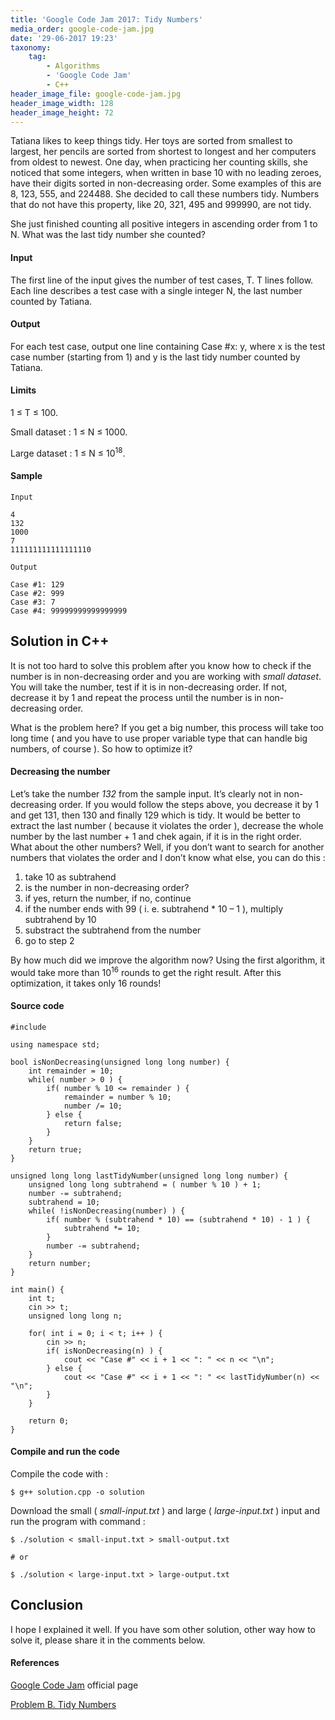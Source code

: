 ```yaml
---
title: 'Google Code Jam 2017: Tidy Numbers'
media_order: google-code-jam.jpg
date: '29-06-2017 19:23'
taxonomy:
    tag:
        - Algorithms
        - 'Google Code Jam'
        - C++
header_image_file: google-code-jam.jpg
header_image_width: 128
header_image_height: 72
---
```


Tatiana likes to keep things tidy. Her toys are sorted from smallest to largest, her pencils are sorted from shortest to longest and her computers from oldest to newest. One day, when practicing her counting skills, she noticed that some integers, when written in base 10 with no leading zeroes, have their digits sorted in non-decreasing order. Some examples of this are 8, 123, 555, and 224488. She decided to call these numbers tidy. Numbers that do not have this property, like 20, 321, 495 and 999990, are not tidy.

She just finished counting all positive integers in ascending order from 1 to N. What was the last tidy number she counted?

#### Input

The first line of the input gives the number of test cases, T. T lines follow. Each line describes a test case with a single integer N, the last number counted by Tatiana.

#### Output

For each test case, output one line containing Case #x: y, where x is the test case number (starting from 1) and y is the last tidy number counted by Tatiana.

#### Limits

1 ≤ T ≤ 100.

Small dataset : 1 ≤ N ≤ 1000.

Large dataset : 1 ≤ N ≤ 10<sup>18</sup>.

#### Sample

```
Input

4
132
1000
7
111111111111111110

Output

Case #1: 129
Case #2: 999
Case #3: 7
Case #4: 99999999999999999
```

## Solution in C++

It is not too hard to solve this problem after you know how to check if the number is in non-decreasing order and you are working with *small dataset*. You will take the number, test if it is in non-decreasing order. If not, decrease it by 1 and repeat the process until the number is in non-decreasing order.

What is the problem here? If you get a big number, this process will take too long time ( and you have to use proper variable type that can handle big numbers, of course ). So how to optimize it?

#### Decreasing the number

Let’s take the number *132* from the sample input. It’s clearly not in non-decreasing order. If you would follow the steps above, you decrease it by 1 and get 131, then 130 and finally 129 which is tidy. It would be better to extract the last number ( because it violates the order ), decrease the whole number by the last number + 1 and chek again, if it is in the right order. What about the other numbers? Well, if you don’t want to search for another numbers that violates the order and I don’t know what else, you can do this :

1. take 10 as subtrahend
2. is the number in non-decreasing order?
3. if yes, return the number, if no, continue
4. if the number ends with 99 ( i. e. subtrahend * 10 – 1 ), multiply subtrahend by 10
5. substract the subtrahend from the number
6. go to step 2

By how much did we improve the algorithm now? Using the first algorithm, it would take more than 10<sup>16</sup> rounds to get the right result. After this optimization, it takes only 16 rounds!

#### Source code

```
#include 

using namespace std;

bool isNonDecreasing(unsigned long long number) {
    int remainder = 10;
    while( number > 0 ) {
        if( number % 10 <= remainder ) {
            remainder = number % 10;
            number /= 10;
        } else {
            return false;
        }
    }
    return true;
}

unsigned long long lastTidyNumber(unsigned long long number) {
    unsigned long long subtrahend = ( number % 10 ) + 1;
    number -= subtrahend;
    subtrahend = 10;
    while( !isNonDecreasing(number) ) {
        if( number % (subtrahend * 10) == (subtrahend * 10) - 1 ) {
            subtrahend *= 10;
        }
        number -= subtrahend;
    }
    return number;
}

int main() {
    int t;
    cin >> t;
    unsigned long long n;

    for( int i = 0; i < t; i++ ) {
        cin >> n;
        if( isNonDecreasing(n) ) {
            cout << "Case #" << i + 1 << ": " << n << "\n";
        } else {
            cout << "Case #" << i + 1 << ": " << lastTidyNumber(n) << "\n";
        }
    }

    return 0;
}
```

#### Compile and run the code

Compile the code with :

```
$ g++ solution.cpp -o solution
```

Download the small ( *small-input.txt* ) and large ( *large-input.txt* ) input and run the program with command :

```
$ ./solution < small-input.txt > small-output.txt

# or

$ ./solution < large-input.txt > large-output.txt
```

## Conclusion

I hope I explained it well. If you have som other solution, other way how to solve it, please share it in the comments below.

#### References

[Google Code Jam](https://code.google.com/codejam/) official page

[Problem B. Tidy Numbers](https://code.google.com/codejam/contest/3264486/dashboard#s=p1)
